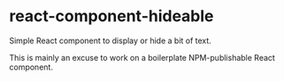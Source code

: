 # react-component-hideable
Simple React component to display or hide a bit of text.

This is mainly an excuse to work on a boilerplate NPM-publishable
React component.
